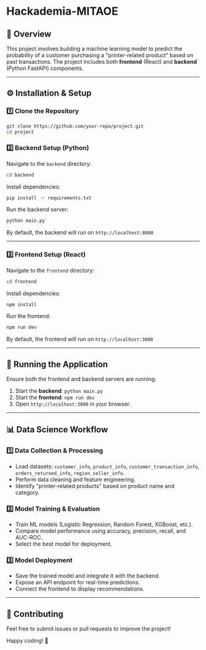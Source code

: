 # Hackademia-MITAOE

## 🚀 Overview
This project involves building a machine learning model to predict the probability of a customer purchasing a "printer-related product" based on past transactions. The project includes both **frontend** (React) and **backend** (Python FastAPI) components.

---

## ⚙️ Installation & Setup

### **1️⃣ Clone the Repository**
```bash
git clone https://github.com/your-repo/project.git
cd project
```

### **2️⃣ Backend Setup (Python)**
Navigate to the `backend` directory:
```bash
cd backend
```
Install dependencies:
```bash
pip install -r requirements.txt
```
Run the backend server:
```bash
python main.py
```
By default, the backend will run on `http://localhost:8000`

---

### **3️⃣ Frontend Setup (React)**
Navigate to the `frontend` directory:
```bash
cd frontend
```
Install dependencies:
```bash
npm install
```
Run the frontend:
```bash
npm run dev
```
By default, the frontend will run on `http://localhost:3000`

---

## 🎯 Running the Application
Ensure both the frontend and backend servers are running:
1. Start the **backend**: `python main.py`
2. Start the **frontend**: `npm run dev`
3. Open `http://localhost:3000` in your browser.

---

## 📊 Data Science Workflow
### **1️⃣ Data Collection & Processing**
- Load datasets: `customer_info`, `product_info`, `customer_transaction_info`, `orders_returned_info`, `region_seller_info`.
- Perform data cleaning and feature engineering.
- Identify "printer-related products" based on product name and category.

### **2️⃣ Model Training & Evaluation**
- Train ML models (Logistic Regression, Random Forest, XGBoost, etc.).
- Compare model performance using accuracy, precision, recall, and AUC-ROC.
- Select the best model for deployment.

### **3️⃣ Model Deployment**
- Save the trained model and integrate it with the backend.
- Expose an API endpoint for real-time predictions.
- Connect the frontend to display recommendations.

---

## 🤝 Contributing
Feel free to submit issues or pull requests to improve the project!

Happy coding! 🚀

